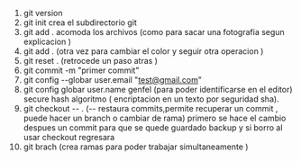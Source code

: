 1. git version 
2. git init  crea el subdirectorio git
3. git add . acomoda los archivos (como para sacar una fotografia segun explicacion )
4. git add . (otra vez para cambiar el color y seguir otra operacion )
5. git reset . (retrocede un paso atras )
6. git commit -m "primer commit" 
7. git config --globar user.email "test@gmail.com"
8. git config globar user.name genfel   (para poder identificarse en el editor)
secure hash algoritmo  ( encriptacion en un texto por seguridad sha).         
9. git checkout -- . (-- restaura commits,permite recuperar un commit , puede hacer un branch o cambiar de rama) primero se hace el cambio despues un commit para que se quede guardado backup y si borro al usar checkout regresara 
10. git brach (crea ramas para poder trabajar simultaneamente )